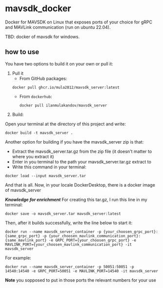 # mavsdk_docker

Docker for MAVSDK on Linux that exposes ports of your choice for gRPC and MAVLink communication (run on ubuntu 22.04).

TBD: docker of mavsdk for windows.

## how to use

You have two options to build it on your own or pull it:
1. Pull it
   * From GitHub packages:
    ```
    docker pull ghcr.io/mula2812/mavsdk_server:latest
    ```
   * From `dockerhub`:
     ```
     docker pull ilanmulakandov/mavsdk_server
     ```
2. Build:

  Open your terminal at the directory of this project and write:
  
  ```
  docker build -t mavsdk_server .
  ```
  
  Another option for building if you have the mavsdk_server zip is that:
  
  - Extract the mavsdk_server.tar.gz from the zip file (it doesn't matter to where you extract it)
  - Enter in you terminal to the path your mavsdk_server.tar.gz extract to
  - Write this command in your terminal:
  
  ```
  docker load --input mavsdk_server.tar
  ```

And that is all. Now, in your locale DockerDesktop, there is a docker image of mavsdk_server

**_*Knowledge for enrichment*_** For creating this tar.gz, I run this line in my terminal:

```
docker save -o mavsdk_server.tar mavsdk_server:latest
```

Then, after it builds successfully, write the line below to start it:

```
docker run --name mavsdk_server_container -p {your_choosen_grpc_port}:{same_grpc_port} -p {your_choosen_mavlink_communication_port}:{same_mavlink_port} -e GRPC_PORT={your_choosen_grpc_port} -e MAVLINK_PORT={your_choosen_mavlink_communication_port} -it mavsdk_server
```

For example:

```
docker run --name mavsdk_server_container -p 50051:50051 -p 14540:14540 -e GRPC_PORT=50051 -e MAVLINK_PORT=14540 -it mavsdk_server
```

**Note** you sopposed to put in those ports the relevant numbers for your use
